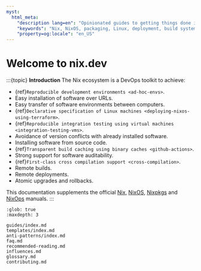 ```yaml
---
myst:
  html_meta:
    "description lang=en": "Opinionated guides to getting things done in the Nix ecosystem."
    "keywords": "Nix, NixOS, packaging, Linux, deployment, build systems, reproducible, developer"
    "property=og:locale": "en_US"
---
```



# Welcome to nix.dev

:::{topic} **Introduction**
The Nix ecosystem is a DevOps toolkit to achieve:

- {ref}`Reproducible development environments <ad-hoc-envs>`.
- Easy installation of software over URLs.
- Easy transfer of software environments between computers.
- {ref}`Declarative specification of Linux machines <deploying-nixos-using-terraform>`.
- {ref}`Reproducible integration testing using virtual machines <integration-testing-vms>`.
- Avoidance of version conflicts with already installed software.
- Installing software from source code.
- {ref}`Transparent build caching using binary caches <github-actions>`.
- Strong support for software auditability.
- {ref}`First-class cross compilation support <cross-compilation>`.
- Remote builds.
- Remote deployments.
- Atomic upgrades and rollbacks.

This documentation supplements the official [Nix](http://nixos.org/nix/manual/),
[NixOS](http://nixos.org/nixos/manual/), [Nixpkgs](http://nixos.org/nixpkgs/manual/)
and [NixOps](http://nixos.org/nixops/manual/) manuals.
:::

```{toctree}
:glob: true
:maxdepth: 3

guides/index.md
templates/index.md
anti-patterns/index.md
faq.md
recommended-reading.md
influences.md
glossary.md
contributing.md
```
